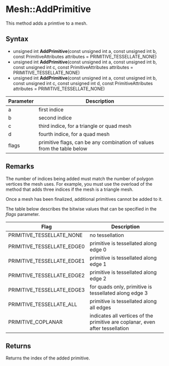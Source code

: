 # Mesh::AddPrimitive

This method adds a primtive to a mesh.

## Syntax

- unsigned int **AddPrimitive**(const unsigned int a, const unsigned int b, const PrimitiveAttributes attributes = PRIMITIVE_TESSELLATE_NONE)
- unsigned int **AddPrimitive**(const unsigned int a, const unsigned int b, const unsigned int c, const PrimitiveAttributes attributes = PRIMITIVE_TESSELLATE_NONE)
- unsigned int **AddPrimitive**(const unsigned int a, const unsigned int b, const unsigned int c, const unsigned int d, const PrimitiveAttributes attributes = PRIMITIVE_TESSELLATE_NONE)

| Parameter | Description |
|---|---|
| a | first indice |
| b | second indice |
| c | third indice, for a triangle or quad mesh |
| d | fourth indice, for a quad mesh |
| flags | primitive flags, can be any combination of values from the table below |

## Remarks

The number of indices being added must match the number of polygon vertices the mesh uses. For example, you must use the overload of the method that adds three indices if the mesh is a triangle mesh.

Once a mesh has been finalized, additional primitives cannot be added to it.

The table below describes the bitwise values that can be specified in the *flags* parameter.

| Flag | Description |
| --- | --- |
| PRIMITIVE_TESSELLATE_NONE | no tessellation |
| PRIMITIVE_TESSELLATE_EDGE0 | primitive is tessellated along edge 0 |
| PRIMITIVE_TESSELLATE_EDGE1 | primitive is tessellated along edge 1 |
| PRIMITIVE_TESSELLATE_EDGE2 | primitive is tessellated along edge 2 |
| PRIMITIVE_TESSELLATE_EDGE3 | for quads only, primitive is tessellated along edge 3 |
| PRIMITIVE_TESSELLATE_ALL | primitive is tessellated along all edges |
| PRIMITIVE_COPLANAR | indicates all vertices of the primitive are coplanar, even after tessellation |

## Returns

Returns the index of the added primitive.
